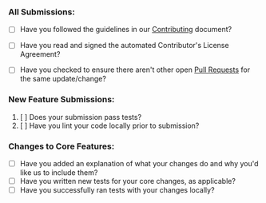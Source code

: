 ### All Submissions:

* [ ] Have you followed the guidelines in our [Contributing](CONTRIBUTING.md) document?
* [ ] Have you read and signed the automated Contributor's License Agreement?
* [ ] Have you checked to ensure there aren't other open [Pull Requests](/../../pulls) for the same update/change?


### New Feature Submissions:

1. [ ] Does your submission pass tests?
2. [ ] Have you lint your code locally prior to submission?

### Changes to Core Features:

* [ ] Have you added an explanation of what your changes do and why you'd like us to include them?
* [ ] Have you written new tests for your core changes, as applicable?
* [ ] Have you successfully ran tests with your changes locally?
